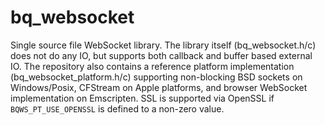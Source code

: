 # bq_websocket

Single source file WebSocket library.
The library itself (bq_websocket.h/c) does not do any IO, but supports both callback and buffer based external IO.
The repository also contains a reference platform implementation (bq_websocket_platform.h/c) supporting non-blocking BSD sockets on Windows/Posix,
CFStream on Apple platforms, and browser WebSocket implementation on Emscripten. SSL is supported via OpenSSL if `BQWS_PT_USE_OPENSSL` is defined to a non-zero value.
